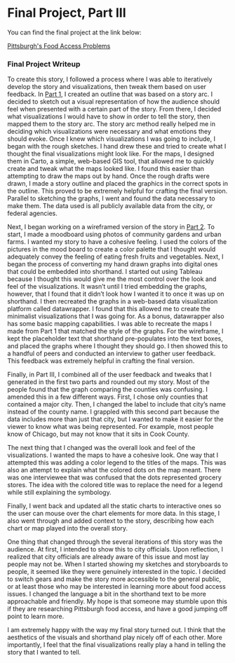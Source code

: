 # Final Project, Part III

You can find the final project at the link below:

[Pittsburgh's Food Access Problems](https://carnegiemellon.shorthandstories.com/pittsburghs-food-access-problems/index.html)


### Final Project Writeup
To create this story, I followed a process where I was able to iteratively develop the story and visualizations, then tweak them based on user feedback. In [Part 1](/final-part-1.md), I created an outline that was based on a story arc. I decided to sketch out a visual representation of how the audience should feel when presented with a certain part of the story. From there, I decided what visualizations I would have to show in order to tell the story, then mapped them to the story arc. The story arc method really helped me in deciding which visualizations were necessary and what emotions they should evoke. Once I knew which visualizations I was going to include, I began with the rough sketches. I hand drew these and tried to create what I thought the final visualizations might look like. For the maps, I designed them in Carto, a simple, web-based GIS tool, that allowed me to quickly create and tweak what the maps looked like. I found this easier than attempting to draw the maps out by hand. Once the rough drafts were drawn, I made a story outline and placed the graphics in the correct spots in the outline. This proved to be extremely helpful for crafting the final version. Parallel to sketching the graphs, I went and found the data necessary to make them. The data used is all publicly available data from the city, or federal agencies.

Next, I began working on a wireframed version of the story in [Part 2](final-part-2.md). To start, I made a moodboard using photos of community gardens and urban farms. I wanted my story to have a cohesive feeling. I used the colors of the pictures in the mood board to create a color palette that I thought would adequately convey the feeling of eating fresh fruits and vegetables. Next, I began the process of converting my hand drawn graphs into digital ones that could be embedded into shorthand. I started out using Tableau because I thought this would give me the most control over the look and feel of the visualizations. It wasn’t until I tried embedding the graphs, however, that I found that it didn’t look how I wanted it to once it was up on shorthand. I then recreated the graphs in a web-based data visualization platform called datawrapper. I found that this allowed me to create the minimalist visualizations that I was going for. As a bonus, datawrapper also has some basic mapping capabilities. I was able to recreate the maps I made from Part 1 that matched the style of the graphs. For the wireframe, I kept the placeholder text that shorthand pre-populates into the text boxes, and placed the graphs where I thought they should go. I then showed this to a handful of peers and conducted an interview to gather user feedback. This feedback was extremely helpful in crafting the final version.

Finally, in Part III, I combined all of the user feedback and tweaks that I generated in the first two parts and rounded out my story. Most of the people found that the graph comparing the counties was confusing. I amended this in a few different ways. First, I chose only counties that contained a major city. Then, I changed the label to include that city’s name instead of the county name. I grappled with this second part because the data includes more than just that city, but I wanted to make it easier for the viewer to know what was being represented. For example, most people know of Chicago, but may not know that it sits in Cook County. 

The next thing that I changed was the overall look and feel of the visualizations. I wanted the maps to have a cohesive look. One way that I attempted this was adding a color legend to the titles of the maps. This was also an attempt to explain what the colored dots on the map meant. There was one interviewee that was confused that the dots represented grocery stores. The idea with the colored title was to replace the need for a legend while still explaining the symbology.

Finally, I went back and updated all the static charts to interactive ones so the user can mouse over the chart elements for more data. In this stage, I also went through and added context to the story, describing how each chart or map played into the overall story.

One thing that changed through the several iterations of this story was the audience. At first, I intended to show this to city officials. Upon reflection, I realized that city officials are already aware of this issue and most lay people may not be. When I started showing my sketches and storyboards to people, it seemed like they were genuinely interested in the topic. I decided to switch gears and make the story more accessible to the general public, or at least those who may be interested in learning more about food access issues. I changed the language a bit in the shorthand text to be more approachable and friendly. My hope is that someone may stumble upon this if they are researching Pittsburgh food access, and have a good jumping off point to learn more.

I am extremely happy with the way my final story turned out. I think that the aesthetics of the visuals and shorthand play nicely off of each other. More importantly, I feel that the final visualizations really play a hand in telling the story that I wanted to tell.
